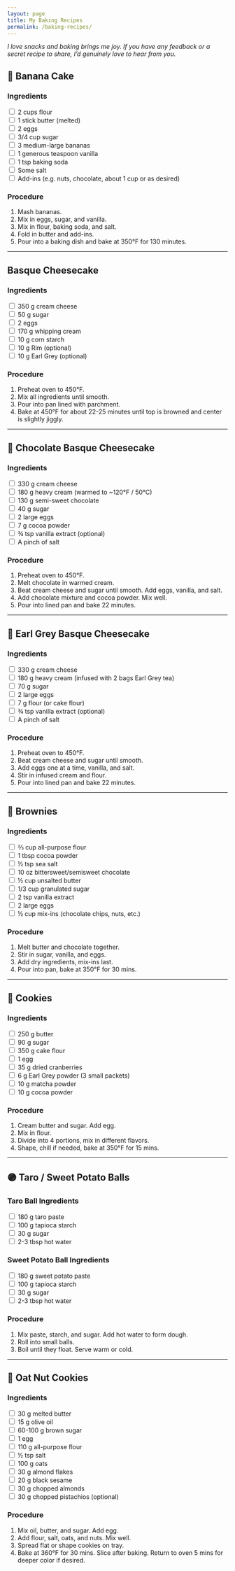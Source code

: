 ```yaml
---
layout: page
title: My Baking Recipes
permalink: /baking-recipes/
---
```


_I love snacks and baking brings me joy. If you have any feedback or a secret recipe to share, I’d genuinely love to hear from you._

## 🍌 Banana Cake

### Ingredients
<label><input type="checkbox"> 2 cups flour</label><br>
<label><input type="checkbox"> 1 stick butter (melted)</label><br>
<label><input type="checkbox"> 2 eggs</label><br>
<label><input type="checkbox"> 3/4 cup sugar</label><br>
<label><input type="checkbox"> 3 medium-large bananas</label><br>
<label><input type="checkbox"> 1 generous teaspoon vanilla</label><br>
<label><input type="checkbox"> 1 tsp baking soda</label><br>
<label><input type="checkbox"> Some salt</label><br>
<label><input type="checkbox"> Add-ins (e.g. nuts, chocolate, about 1 cup or as desired)</label><br>

### Procedure
1. Mash bananas.
2. Mix in eggs, sugar, and vanilla.
3. Mix in flour, baking soda, and salt.
4. Fold in butter and add-ins.
5. Pour into a baking dish and bake at 350°F for 130 minutes.

---

## Basque Cheesecake

### Ingredients
<label><input type="checkbox"> 350 g cream cheese</label><br>
<label><input type="checkbox"> 50 g sugar</label><br>
<label><input type="checkbox"> 2 eggs</label><br>
<label><input type="checkbox"> 170 g whipping cream</label><br>
<label><input type="checkbox"> 10 g corn starch</label><br>
<label><input type="checkbox"> 10 g Rim (optional)</label><br>
<label><input type="checkbox"> 10 g Earl Grey (optional)</label><br>

### Procedure
1. Preheat oven to 450°F.
2. Mix all ingredients until smooth.
3. Pour into pan lined with parchment.
4. Bake at 450°F for about 22-25 minutes until top is browned and center is slightly jiggly.

---

## 🍫 Chocolate Basque Cheesecake

### Ingredients
<label><input type="checkbox"> 330 g cream cheese</label><br>
<label><input type="checkbox"> 180 g heavy cream (warmed to ~120°F / 50°C)</label><br>
<label><input type="checkbox"> 130 g semi-sweet chocolate</label><br>
<label><input type="checkbox"> 40 g sugar</label><br>
<label><input type="checkbox"> 2 large eggs</label><br>
<label><input type="checkbox"> 7 g cocoa powder</label><br>
<label><input type="checkbox"> ¾ tsp vanilla extract (optional)</label><br>
<label><input type="checkbox"> A pinch of salt</label><br>

### Procedure
1. Preheat oven to 450°F.
2. Melt chocolate in warmed cream.
3. Beat cream cheese and sugar until smooth. Add eggs, vanilla, and salt.
4. Add chocolate mixture and cocoa powder. Mix well.
5. Pour into lined pan and bake 22 minutes.

---

## 🍵 Earl Grey Basque Cheesecake

### Ingredients
<label><input type="checkbox"> 330 g cream cheese</label><br>
<label><input type="checkbox"> 180 g heavy cream (infused with 2 bags Earl Grey tea)</label><br>
<label><input type="checkbox"> 70 g sugar</label><br>
<label><input type="checkbox"> 2 large eggs</label><br>
<label><input type="checkbox"> 7 g flour (or cake flour)</label><br>
<label><input type="checkbox"> ¾ tsp vanilla extract (optional)</label><br>
<label><input type="checkbox"> A pinch of salt</label><br>

### Procedure
1. Preheat oven to 450°F.
2. Beat cream cheese and sugar until smooth.
3. Add eggs one at a time, vanilla, and salt.
4. Stir in infused cream and flour.
5. Pour into lined pan and bake 22 minutes.

---

## 🍫 Brownies

### Ingredients
<label><input type="checkbox"> ⅔ cup all-purpose flour</label><br>
<label><input type="checkbox"> 1 tbsp cocoa powder</label><br>
<label><input type="checkbox"> ½ tsp sea salt</label><br>
<label><input type="checkbox"> 10 oz bittersweet/semisweet chocolate</label><br>
<label><input type="checkbox"> ½ cup unsalted butter</label><br>
<label><input type="checkbox"> 1/3 cup granulated sugar</label><br>
<label><input type="checkbox"> 2 tsp vanilla extract</label><br>
<label><input type="checkbox"> 2 large eggs</label><br>
<label><input type="checkbox"> ½ cup mix-ins (chocolate chips, nuts, etc.)</label><br>

### Procedure
1. Melt butter and chocolate together.
2. Stir in sugar, vanilla, and eggs.
3. Add dry ingredients, mix-ins last.
4. Pour into pan, bake at 350°F for 30 mins.

---

## 🍪 Cookies

### Ingredients
<label><input type="checkbox"> 250 g butter</label><br>
<label><input type="checkbox"> 90 g sugar</label><br>
<label><input type="checkbox"> 350 g cake flour</label><br>
<label><input type="checkbox"> 1 egg</label><br>
<label><input type="checkbox"> 35 g dried cranberries</label><br>
<label><input type="checkbox"> 6 g Earl Grey powder (3 small packets)</label><br>
<label><input type="checkbox"> 10 g matcha powder</label><br>
<label><input type="checkbox"> 10 g cocoa powder</label><br>

### Procedure
1. Cream butter and sugar. Add egg.
2. Mix in flour.
3. Divide into 4 portions, mix in different flavors.
4. Shape, chill if needed, bake at 350°F for 15 mins.

---

## 🟣 Taro / Sweet Potato Balls

### Taro Ball Ingredients
<label><input type="checkbox"> 180 g taro paste</label><br>
<label><input type="checkbox"> 100 g tapioca starch</label><br>
<label><input type="checkbox"> 30 g sugar</label><br>
<label><input type="checkbox"> 2-3 tbsp hot water</label><br>

### Sweet Potato Ball Ingredients
<label><input type="checkbox"> 180 g sweet potato paste</label><br>
<label><input type="checkbox"> 100 g tapioca starch</label><br>
<label><input type="checkbox"> 30 g sugar</label><br>
<label><input type="checkbox"> 2-3 tbsp hot water</label><br>

### Procedure
1. Mix paste, starch, and sugar. Add hot water to form dough.
2. Roll into small balls.
3. Boil until they float. Serve warm or cold.

---

## 🌰 Oat Nut Cookies

### Ingredients
<label><input type="checkbox"> 30 g melted butter</label><br>
<label><input type="checkbox"> 15 g olive oil</label><br>
<label><input type="checkbox"> 60-100 g brown sugar</label><br>
<label><input type="checkbox"> 1 egg</label><br>
<label><input type="checkbox"> 110 g all-purpose flour</label><br>
<label><input type="checkbox"> ½ tsp salt</label><br>
<label><input type="checkbox"> 100 g oats</label><br>
<label><input type="checkbox"> 30 g almond flakes</label><br>
<label><input type="checkbox"> 20 g black sesame</label><br>
<label><input type="checkbox"> 30 g chopped almonds</label><br>
<label><input type="checkbox"> 30 g chopped pistachios (optional)</label><br>

### Procedure
1. Mix oil, butter, and sugar. Add egg.
2. Add flour, salt, oats, and nuts. Mix well.
3. Spread flat or shape cookies on tray.
4. Bake at 360°F for 30 mins. Slice after baking. Return to oven 5 mins for deeper color if desired.
